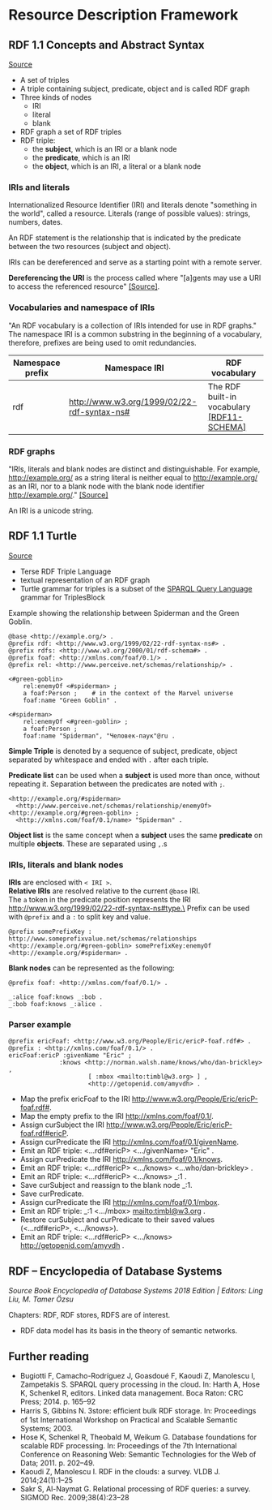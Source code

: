 # Resource Description Framework

## RDF 1.1 Concepts and Abstract Syntax

[Source](https://www.w3.org/TR/2014/REC-rdf11-concepts-20140225/)

* A set of triples
* A triple containing subject, predicate, object and is called RDF graph
* Three kinds of nodes
  * IRI
  * literal
  * blank
* RDF graph a set of RDF triples
* RDF triple:
  * the **subject**, which is an IRI or a blank node
  * the **predicate**, which is an IRI
  * the **object**, which is an IRI, a literal or a blank node

### IRIs and literals

Internationalized Resource Identifier (IRI) and literals denote "something in the world", called a resource.
Literals (range of possible values): strings, numbers, dates.

An RDF statement is the relationship that is indicated by the predicate between the two resources (subject and object).

IRIs can be dereferenced and serve as a starting point with a remote server.

**Dereferencing the URI** is the process called where "[a]gents may use a URI to access the referenced resource" [[Source]](https://www.w3.org/TR/webarch/#uri-dereference).

### Vocabularies and namespace of IRIs

"An RDF vocabulary is a collection of IRIs intended for use in RDF graphs."
The namespace IRI is a common substring in the beginning of a vocabulary, therefore, prefixes are being used to omit redundancies.

| Namespace prefix | Namespace IRI | RDF vocabulary |
|-|-|-|
| rdf | http://www.w3.org/1999/02/22-rdf-syntax-ns# | The RDF built-in vocabulary [[RDF11-SCHEMA]](https://www.w3.org/TR/2014/REC-rdf11-concepts-20140225/#bib-RDF11-SCHEMA) |

### RDF graphs

"IRIs, literals and blank nodes are distinct and distinguishable. For example, http://example.org/ as a string literal is neither equal to http://example.org/ as an IRI, nor to a blank node with the blank node identifier http://example.org/." [[Source]](https://www.w3.org/TR/2014/REC-rdf11-concepts-20140225/#dfn-rdf-graph)

An IRI is a unicode string.

## RDF 1.1 Turtle

[Source](https://www.w3.org/TR/2014/REC-turtle-20140225/)

* Terse RDF Triple Language
* textual representation of an RDF graph
* Turtle grammar for triples is a subset of the [SPARQL Query Language](http://www.w3.org/TR/sparql11-query/) grammar for TriplesBlock

Example showing the relationship between Spiderman and the Green Goblin.

```turtle
@base <http://example.org/> .
@prefix rdf: <http://www.w3.org/1999/02/22-rdf-syntax-ns#> .
@prefix rdfs: <http://www.w3.org/2000/01/rdf-schema#> .
@prefix foaf: <http://xmlns.com/foaf/0.1/> .
@prefix rel: <http://www.perceive.net/schemas/relationship/> .

<#green-goblin>
    rel:enemyOf <#spiderman> ;
    a foaf:Person ;    # in the context of the Marvel universe
    foaf:name "Green Goblin" .

<#spiderman>
    rel:enemyOf <#green-goblin> ;
    a foaf:Person ;
    foaf:name "Spiderman", "Человек-паук"@ru .
```

**Simple Triple** is denoted by a sequence of subject, predicate, object separated by whitespace and ended with `.` after each triple.

**Predicate list** can be used when a **subject** is used more than once, without repeating it. Separation between the predicates are noted with `;`.

```
<http://example.org/#spiderman>
  <http://www.perceive.net/schemas/relationship/enemyOf> <http://example.org/#green-goblin> ;
  <http://xmlns.com/foaf/0.1/name> "Spiderman" .
```

**Object list** is the same concept when a **subject** uses the same **predicate** on multiple **objects**. These are separated using `,`.s

### IRIs, literals and blank nodes

**IRIs** are enclosed with `< IRI >`.\
**Relative IRIs** are resolved relative to the current `@base` IRI.\
The `a` token in the predicate position represents the IRI http://www.w3.org/1999/02/22-rdf-syntax-ns#type.\
Prefix can be used with `@prefix` and a `:` to split key and value.

```
@prefix somePrefixKey : http://www.someprefixvalue.net/schemas/relationships
<http://example.org/#green-goblin> somePrefixKey:enemyOf <http://example.org/#spiderman> .
```

**Blank nodes** can be represented as the following:

```
@prefix foaf: <http://xmlns.com/foaf/0.1/> .

_:alice foaf:knows _:bob .
_:bob foaf:knows _:alice .
```

### Parser example

```
@prefix ericFoaf: <http://www.w3.org/People/Eric/ericP-foaf.rdf#> .
@prefix : <http://xmlns.com/foaf/0.1/> .
ericFoaf:ericP :givenName "Eric" ;
              :knows <http://norman.walsh.name/knows/who/dan-brickley> ,
                      [ :mbox <mailto:timbl@w3.org> ] ,
                      <http://getopenid.com/amyvdh> .
```


* Map the prefix ericFoaf to the IRI http://www.w3.org/People/Eric/ericP-foaf.rdf#.
* Map the empty prefix to the IRI http://xmlns.com/foaf/0.1/.
*    Assign curSubject the IRI http://www.w3.org/People/Eric/ericP-foaf.rdf#ericP.
* Assign curPredicate the IRI http://xmlns.com/foaf/0.1/givenName.
* Emit an RDF triple: <...rdf#ericP> <.../givenName> "Eric" .
* Assign curPredicate the IRI http://xmlns.com/foaf/0.1/knows.
* Emit an RDF triple: <...rdf#ericP> <.../knows> <...who/dan-brickley> .
* Emit an RDF triple: <...rdf#ericP> <.../knows> _:1 .
* Save curSubject and reassign to the blank node _:1.
* Save curPredicate.
* Assign curPredicate the IRI http://xmlns.com/foaf/0.1/mbox.
* Emit an RDF triple: _:1 <.../mbox> <mailto:timbl@w3.org> .
* Restore curSubject and curPredicate to their saved values (<...rdf#ericP>, <.../knows>).
* Emit an RDF triple: <...rdf#ericP> <.../knows> <http://getopenid.com/amyvdh> .

## RDF – Encyclopedia of Database Systems

*Source Book Encyclopedia of Database Systems 2018 Edition | Editors: Ling Liu, M. Tamer Özsu*

Chapters: RDF, RDF stores, RDFS are of interest.

* RDF data model has its basis in the theory of semantic networks.


## Further reading

* Bugiotti F, Camacho-Rodríguez J, Goasdoué F, Kaoudi Z, Manolescu I, Zampetakis S. SPARQL query processing in the cloud. In: Harth A, Hose K, Schenkel R, editors. Linked data management. Boca Raton: CRC Press; 2014. p. 165–92
* Harris S, Gibbins N. 3store: efﬁcient bulk RDF storage. In: Proceedings of 1st International Workshop on Practical and Scalable Semantic Systems; 2003.
* Hose K, Schenkel R, Theobald M, Weikum G. Database foundations for scalable RDF processing. In: Proceedings of the 7th International Conference on Reasoning Web: Semantic Technologies for the Web of Data; 2011. p. 202–49.
* Kaoudi Z, Manolescu I. RDF in the clouds: a survey. VLDB J. 2014;24(1):1–25
* Sakr S, Al-Naymat G. Relational processing of RDF queries: a survey. SIGMOD Rec. 2009;38(4):23–28


